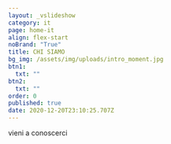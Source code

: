 ```yaml
---
layout: _vslideshow
category: it
page: home-it
align: flex-start
noBrand: "True"
title: CHI SIAMO
bg_img: /assets/img/uploads/intro_moment.jpg
btn1:
  txt: ""
btn2:
  txt: ""
order: 0
published: true
date: 2020-12-20T23:10:25.707Z
---
```

vieni a conoscerci